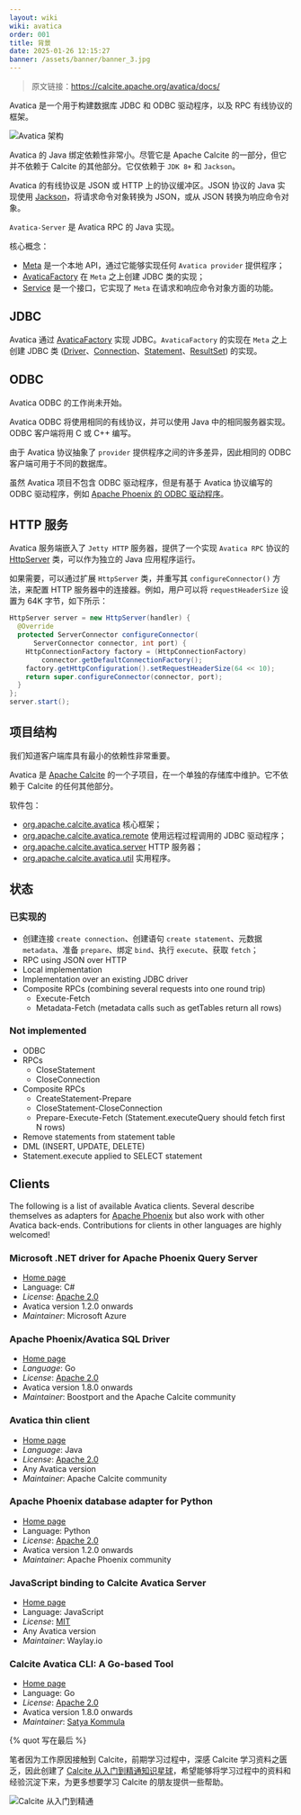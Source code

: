```yaml
---
layout: wiki
wiki: avatica
order: 001
title: 背景
date: 2025-01-26 12:15:27
banner: /assets/banner/banner_3.jpg
---
```


> 原文链接：https://calcite.apache.org/avatica/docs/

Avatica 是一个用于构建数据库 JDBC 和 ODBC 驱动程序，以及 RPC 有线协议的框架。

![Avatica 架构](/wiki/avatica/background/avatica-architecture.png)

Avatica 的 Java 绑定依赖性非常小。尽管它是 Apache Calcite 的一部分，但它并不依赖于 Calcite 的其他部分。它仅依赖于 `JDK 8+` 和 `Jackson`。

Avatica 的有线协议是 JSON 或 HTTP 上的协议缓冲区。JSON 协议的 Java 实现使用 [Jackson](https://github.com/FasterXML/jackson)，将请求命令对象转换为 JSON，或从 JSON 转换为响应命令对象。

`Avatica-Server` 是 Avatica RPC 的 Java 实现。

核心概念：

- [Meta](https://calcite.apache.org/avatica/javadocAggregate/org/apache/calcite/avatica/Meta.html) 是一个本地 API，通过它能够实现任何 `Avatica provider` 提供程序；
- [AvaticaFactory](https://calcite.apache.org/avatica/javadocAggregate/org/apache/calcite/avatica/AvaticaFactory.html) 在 `Meta` 之上创建 JDBC 类的实现；
- [Service](https://calcite.apache.org/avatica/javadocAggregate/org/apache/calcite/avatica/remote/Service.html) 是一个接口，它实现了 `Meta` 在请求和响应命令对象方面的功能。

## JDBC

Avatica 通过 [AvaticaFactory](https://calcite.apache.org/avatica/javadocAggregate/org/apache/calcite/avatica/AvaticaFactory.html) 实现 JDBC。`AvaticaFactory` 的实现在 `Meta` 之上创建 JDBC 类 ([Driver](https://docs.oracle.com/javase/8/docs/api//java/sql/Driver.html)、[Connection](https://docs.oracle.com/javase/8/docs/api//java/sql/Connection.html)、[Statement](https://docs.oracle.com/javase/8/docs/api//java/sql/Statement.html)、[ResultSet](https://docs.oracle.com/javase/8/docs/api//java/sql/ResultSet.html)) 的实现。

## ODBC

Avatica ODBC 的工作尚未开始。

Avatica ODBC 将使用相同的有线协议，并可以使用 Java 中的相同服务器实现。ODBC 客户端将用 C 或 C++ 编写。

由于 Avatica 协议抽象了 `provider` 提供程序之间的许多差异，因此相同的 ODBC 客户端可用于不同的数据库。

虽然 Avatica 项目不包含 ODBC 驱动程序，但是有基于 Avatica 协议编写的 ODBC 驱动程序，例如 [Apache Phoenix 的 ODBC 驱动程序](http://hortonworks.com/hadoop-tutorial/bi-apache-phoenix-odbc/)。

## HTTP 服务

Avatica 服务端嵌入了 `Jetty HTTP` 服务器，提供了一个实现 `Avatica RPC` 协议的 [HttpServer](https://calcite.apache.org/avatica/javadocAggregate/org/apache/calcite/avatica/server/HttpServer.html) 类，可以作为独立的 Java 应用程序运行。

如果需要，可以通过扩展 `HttpServer` 类，并重写其 `configureConnector()` 方法，来配置 HTTP 服务器中的连接器。例如，用户可以将 `requestHeaderSize` 设置为 64K 字节，如下所示：

```java
HttpServer server = new HttpServer(handler) {
  @Override
  protected ServerConnector configureConnector(
      ServerConnector connector, int port) {
    HttpConnectionFactory factory = (HttpConnectionFactory)
        connector.getDefaultConnectionFactory();
    factory.getHttpConfiguration().setRequestHeaderSize(64 << 10);
    return super.configureConnector(connector, port);
  }
};
server.start();
```

## 项目结构

我们知道客户端库具有最小的依赖性非常重要。

Avatica 是 [Apache Calcite](https://calcite.apache.org/) 的一个子项目，在一个单独的存储库中维护。它不依赖于 Calcite 的任何其他部分。

软件包：

- [org.apache.calcite.avatica](https://calcite.apache.org/avatica/javadocAggregate/org/apache/calcite/avatica/package-summary.html) 核心框架；
- [org.apache.calcite.avatica.remote](https://calcite.apache.org/avatica/javadocAggregate/org/apache/calcite/avatica/remote/package-summary.html) 使用远程过程调用的 JDBC 驱动程序；
- [org.apache.calcite.avatica.server](https://calcite.apache.org/avatica/javadocAggregate/org/apache/calcite/avatica/server/package-summary.html) HTTP 服务器；
- [org.apache.calcite.avatica.util](https://calcite.apache.org/avatica/javadocAggregate/org/apache/calcite/avatica/util/package-summary.html) 实用程序。

## 状态

### 已实现的

- 创建连接 `create connection`、创建语句 `create statement`、元数据 `metadata`、准备 `prepare`、绑定 `bind`、执行 `execute`、获取 `fetch`；
- RPC using JSON over HTTP
- Local implementation
- Implementation over an existing JDBC driver
- Composite RPCs (combining several requests into one round trip)
  - Execute-Fetch
  - Metadata-Fetch (metadata calls such as getTables return all rows)

### Not implemented

- ODBC
- RPCs
  - CloseStatement
  - CloseConnection
- Composite RPCs
  - CreateStatement-Prepare
  - CloseStatement-CloseConnection
  - Prepare-Execute-Fetch (Statement.executeQuery should fetch first N rows)
- Remove statements from statement table
- DML (INSERT, UPDATE, DELETE)
- Statement.execute applied to SELECT statement

## Clients

The following is a list of available Avatica clients. Several describe themselves as adapters for [Apache Phoenix](http://phoenix.apache.org/) but also work with other Avatica back-ends. Contributions for clients in other languages are highly welcomed!

### Microsoft .NET driver for Apache Phoenix Query Server

- [Home page](https://github.com/Azure/hdinsight-phoenix-sharp)
- Language: C#
- *License*: [Apache 2.0](https://www.apache.org/licenses/LICENSE-2.0)
- Avatica version 1.2.0 onwards
- *Maintainer*: Microsoft Azure

### Apache Phoenix/Avatica SQL Driver

- [Home page](https://github.com/apache/calcite-avatica-go)
- *Language*: Go
- *License*: [Apache 2.0](https://www.apache.org/licenses/LICENSE-2.0)
- Avatica version 1.8.0 onwards
- *Maintainer*: Boostport and the Apache Calcite community

### Avatica thin client

- [Home page](https://calcite.apache.org/avatica)
- *Language*: Java
- *License*: [Apache 2.0](https://www.apache.org/licenses/LICENSE-2.0)
- Any Avatica version
- *Maintainer*: Apache Calcite community

### Apache Phoenix database adapter for Python

- [Home page](https://phoenix.apache.org/python.html)
- Language: Python
- *License*: [Apache 2.0](https://www.apache.org/licenses/LICENSE-2.0)
- Avatica version 1.2.0 onwards
- *Maintainer*: Apache Phoenix community

### JavaScript binding to Calcite Avatica Server

- [Home page](https://github.com/waylayio/avatica-js)
- Language: JavaScript
- *License*: [MIT](https://opensource.org/licenses/MIT)
- Any Avatica version
- *Maintainer*: Waylay.io

### Calcite Avatica CLI: A Go-based Tool

- [Home page](https://github.com/satyakommula96/calcite-cli)
- Language: Go
- *License*: [Apache 2.0](https://www.apache.org/licenses/LICENSE-2.0)
- Avatica version 1.8.0 onwards
- *Maintainer*: [Satya Kommula](https://github.com/satyakommula96)



{% quot 写在最后 %}

笔者因为工作原因接触到 Calcite，前期学习过程中，深感 Calcite 学习资料之匮乏，因此创建了 [Calcite 从入门到精通知识星球](https://wx.zsxq.com/dweb2/index/group/51128414222814)，希望能够将学习过程中的资料和经验沉淀下来，为更多想要学习 Calcite 的朋友提供一些帮助。

![Calcite 从入门到精通](/assets/xingqiu/calcite_xingqiu.png)